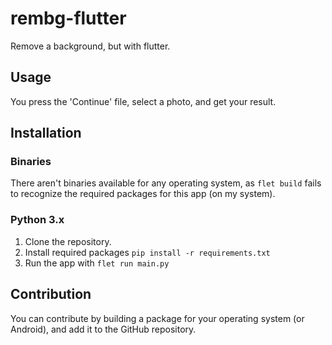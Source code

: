 # rembg-flutter

Remove a background, but with flutter.
## Usage
You press the 'Continue' file, select a photo, and get your result.
## Installation
### Binaries
There aren't binaries available for any operating system, as `flet build` fails to recognize the required packages for this app (on my system).
### Python 3.x
1. Clone the repository.
2. Install required packages `pip install -r requirements.txt`
3. Run the app with `flet run main.py`

## Contribution
You can contribute by building a package for your operating system (or Android), and add it to the GitHub repository.
